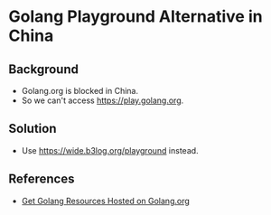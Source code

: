 # Golang Playground Alternative in China

## Background
* Golang.org is blocked in China.  
* So we can't access <https://play.golang.org>.

## Solution
* Use <https://wide.b3log.org/playground> instead.

## References
* [Get Golang Resources Hosted on Golang.org](https://github.com/northbright/bookmarks/blob/master/dev/golang/china/fanqiang/README.md)